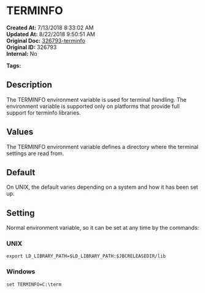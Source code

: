 # TERMINFO

**Created At:** 7/13/2018 8:33:02 AM  
**Updated At:** 8/22/2018 9:50:51 AM  
**Original Doc:** [326793-terminfo](https://docs.jbase.com/41717-environment-variables/326793-terminfo)  
**Original ID:** 326793  
**Internal:** No  

**Tags:**
<badge text='environment variables' vertical='middle' />
<badge text='terminal' vertical='middle' />

## Description

The TERMINFO environment variable is used for terminal handling. The environment variable is supported only on platforms that provide full support for terminfo libraries.

## Values

The TERMINFO environment variable defines a directory where the terminal settings are read from.

## Default

On UNIX, the default varies depending on a system and how it has been set up.

## Setting

Normal environment variable, so it can be set at any time by the commands:

### UNIX

```
export LD_LIBRARY_PATH=$LD_LIBRARY_PATH:$JBCRELEASEDIR/lib
```

### Windows

```
set TERMINFO=C:\term
```

